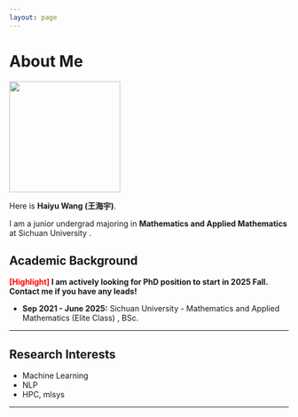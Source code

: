 ```yaml
---
layout: page
---
```


# About Me

<img src="https://whyworld0256.github.io/images/why.JPG" class="floatpic" width="200" height="200">

Here is **Haiyu Wang (王海宇)**.

I am a junior undergrad majoring in **Mathematics and Applied Mathematics** at Sichuan University . 

## Academic Background

**<font color='red'>[Highlight]</font> I am actively looking for PhD position to start in 2025 Fall. Contact me if you have any leads!**

- **Sep 2021 - June 2025:**    Sichuan University  - Mathematics and Applied Mathematics (Elite Class) , BSc.

---

## Research Interests

- Machine Learning
- NLP
- HPC, mlsys

---

